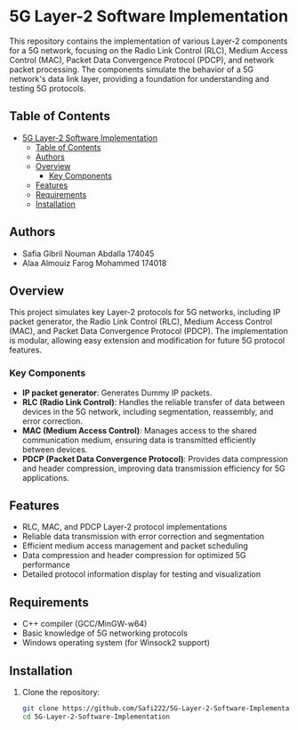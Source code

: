 # 5G Layer-2 Software Implementation

This repository contains the implementation of various Layer-2 components for a 5G network, focusing on the Radio Link Control (RLC), Medium Access Control (MAC), Packet Data Convergence Protocol (PDCP), and network packet processing. The components simulate the behavior of a 5G network's data link layer, providing a foundation for understanding and testing 5G protocols.

## Table of Contents

- [5G Layer-2 Software Implementation](#5g-layer-2-software-implementation)
  - [Table of Contents](#table-of-contents)
  - [Authors](#authors)
  - [Overview](#overview)
    - [Key Components](#key-components)
  - [Features](#features)
  - [Requirements](#requirements)
  - [Installation](#installation)

## Authors

- Safia Gibril Nouman Abdalla 174045
- Alaa Almouiz Farog Mohammed 174018

## Overview

This project simulates key Layer-2 protocols for 5G networks, including IP packet generator, the Radio Link Control (RLC), Medium Access Control (MAC), and Packet Data Convergence Protocol (PDCP). The implementation is modular, allowing easy extension and modification for future 5G protocol features. 

### Key Components

- **IP packet generator**: Generates Dummy IP packets.
- **RLC (Radio Link Control)**: Handles the reliable transfer of data between devices in the 5G network, including segmentation, reassembly, and error correction.
- **MAC (Medium Access Control)**: Manages access to the shared communication medium, ensuring data is transmitted efficiently between devices.
- **PDCP (Packet Data Convergence Protocol)**: Provides data compression and header compression, improving data transmission efficiency for 5G applications.

## Features

- RLC, MAC, and PDCP Layer-2 protocol implementations
- Reliable data transmission with error correction and segmentation
- Efficient medium access management and packet scheduling
- Data compression and header compression for optimized 5G performance
- Detailed protocol information display for testing and visualization

## Requirements

- C++ compiler (GCC/MinGW-w64)
- Basic knowledge of 5G networking protocols
- Windows operating system (for Winsock2 support)

## Installation

1. Clone the repository:
   ```bash
   git clone https://github.com/Safi222/5G-Layer-2-Software-Implementation.git
   cd 5G-Layer-2-Software-Implementation
